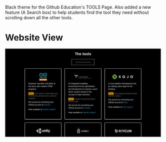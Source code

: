 Black theme for the Github Education's TOOLS Page. Also added a new feature (A Search box) to help students find the tool they need without scrolling down all the other tools.
# Website View

![Website View](./public/assets/screenshots/view.png)
